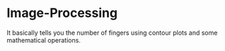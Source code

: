 # Image-Processing
It basically tells you the number of fingers using contour plots and some mathematical operations.
